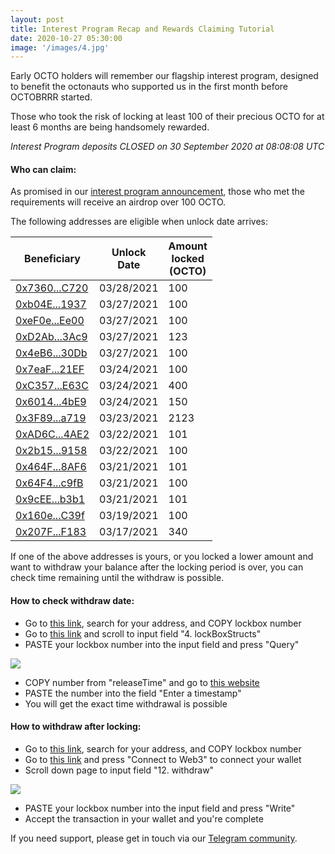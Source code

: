 ```yaml
---
layout: post
title: Interest Program Recap and Rewards Claiming Tutorial
date: 2020-10-27 05:30:00
image: '/images/4.jpg'
---
```


Early OCTO holders will remember our flagship interest program, designed to benefit the octonauts who supported us in the first month before OCTOBRRR started.

Those who took the risk of locking at least 100 of their precious OCTO for at least 6 months are being handsomely rewarded.

*Interest Program deposits CLOSED on 30 September 2020 at 08:08:08 UTC*

#### **Who can claim:** 

As promised in our [interest program announcement](https://octo.fi/blog/interest-pool), those who met the requirements will receive an airdrop over 100 OCTO.

The following addresses are eligible when unlock date arrives:

| Beneficiary | Unlock<br> Date | Amount<br> locked<br> (OCTO) |
|-|-|-|
| [0x7360...C720][1] | 03/28/2021 | 100 |
| [0xb04E...1937][2] | 03/27/2021 | 100 |
| [0xeF0e...Ee00][3] | 03/27/2021 | 100 |
| [0xD2Ab...3Ac9][4] | 03/27/2021 | 123 |
| [0x4eB6...30Db][5] | 03/27/2021 | 100 |
| [0x7eaF...21EF][6] | 03/24/2021 | 100 |
| [0xC357...E63C][7] | 03/24/2021 | 400 |
| [0x6014...4bE9][8] | 03/24/2021 | 150 |
| [0x3F89...a719][9] | 03/23/2021 | 2123 |
| [0xAD6C...4AE2][10] | 03/22/2021 | 101 |
| [0x2b15...9158][11] | 03/22/2021 | 100 |
| [0x464F...8AF6][12] | 03/21/2021 | 101 |
| [0x64F4...c9fB][13] | 03/21/2021 | 100 |
| [0x9cEE...b3b1][14] | 03/21/2021 | 101 |
| [0x160e...C39f][15] | 03/19/2021 | 100 |
| [0x207F...F183][16] | 03/17/2021 | 340 |

If one of the above addresses is yours, or you locked a lower amount and want to withdraw your balance after the locking period is over, you can check time remaining until the withdraw is possible.

#### **How to check withdraw date:**

- Go to [this link][17], search for your address, and COPY lockbox number
- Go to [this link][18] and scroll to input field "4. lockBoxStructs"
- PASTE your lockbox number into the input field and press "Query"

![](/images/tuts/1603737083804.png)

- COPY number from "releaseTime" and go to [this website][19] 
- PASTE the number into the field "Enter a timestamp"
- You will get the exact time withdrawal is possible

#### **How to withdraw after locking:**

- Go to [this link][17], search for your address, and COPY lockbox number
- Go to [this link][20] and press "Connect to Web3" to connect your wallet
- Scroll down page to input field "12. withdraw"

![](/images/tuts/1603737269415.png)

- PASTE your lockbox number into the input field and press "Write"
- Accept the transaction in your wallet and you're complete 

If you need support, please get in touch via our [Telegram community](https://t.me/OctoFiCommunity).

[1]: https://etherscan.io/tx/0xb84ea8f395f8cb6e9c723ba7d5c4f606adacab3c9da9d5de1a5c9d10890b6396#eventlog
[2]: https://etherscan.io/tx/0x6e1b92dc4a0472f7c2da12e317dbe5db5694d03407d410c9b4ced758518e16f6#eventlog
[3]: https://etherscan.io/tx/0x6a53f54ab0afe9ef4a6a1f8cf5bfbb4b3a544bfbed6f3bd5471572462dfc8b43#eventlog
[4]: https://etherscan.io/tx/0x3d0118c2e8c3e33547e8ca394a32937442e5e2379f1ed960c906a398383d338b#eventlog
[5]: https://etherscan.io/tx/0xa7e8fd8da46ece45b8e649f2114484c464a5053a409ab27e901034406551b4dd#eventlog
[6]: https://etherscan.io/tx/0x4ee64cf0c50b7f0bf6164dfe269f4949839856d7f25f16ea0c0205ed8b954125#eventlog
[7]: https://etherscan.io/tx/0x9220e1022716a2aaa42f8159eee336a2c78f9da0e61bd8a934b1583d7aae013c#eventlog
[8]: https://etherscan.io/tx/0x9bef976c5591153e7509bbe5250975e5587d77c05e1bc809b17b803c2e618d23#eventlog
[9]: https://etherscan.io/tx/0x912014c1affc8a9834bc1cea6f04912add90115e4bdc31bb0ccea296528c90d3#eventlog
[10]: https://etherscan.io/tx/0xac521533611182b0e539a15c5ce8d247511c24094ee6666fe150e3be7c2a5574#eventlog
[11]: https://etherscan.io/tx/0x55b45eb7db1923cff29dafbc8dd1f039ca7d57d1d2cc253c26e732aa44c3f1ad#eventlog
[12]: https://etherscan.io/tx/0x1fd8192127525f97b062d1525fe35a84a3bc67530974876936f90c597773bf84#eventlog
[13]: https://etherscan.io/tx/0x2f26a2f38018ddd93057418fe56dbbeda63375043f5c876534c6fb9a9b8b137d#eventlog
[14]: https://etherscan.io/tx/0x544ddfea4ca9b38e2dcad70054d0b1459e8aa74353685bff064d945952529954#eventlog
[15]: https://etherscan.io/tx/0x1388b321406678196357c068d4225d0955716d0d7224343ccaefaa928e9ac6a3#eventlog
[16]: https://etherscan.io/tx/0x71f9ddd1d68ec074521df5daae10ca59b2d6e68f6761f30a1160e20cddd1b5d9#eventlog
[17]: https://docs.octo.fi/docs/aquarium/i001/
[18]: https://etherscan.io/address/0x0a4e9f69f5b2e1e661da9ed98956f928200ea4ba#readContract
[19]: https://www.unixtimestamp.com/ 
[20]: https://etherscan.io/address/0x0a4e9f69f5b2e1e661da9ed98956f928200ea4ba#writeContract
